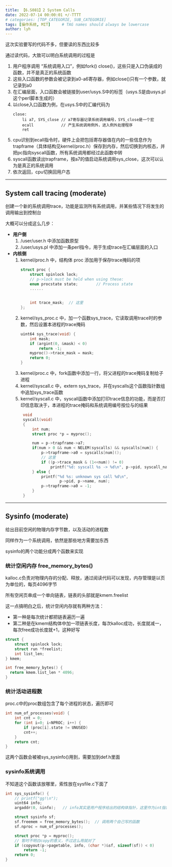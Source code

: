 ```yaml
---
title: 【6.S081】2 System Calls
date: 2022-07-14 00:00:01 +/-TTTT
# categories: [TOP_CATEGORIE, SUB_CATEGORIE]
tags: [操作系统, MIT]     # TAG names should always be lowercase
author: lyh
---
```


这次实验要写的代码不多，但要读的东西比较多

通过读代码，大致可以明白系统调用的过程是

1. 用户程序调用 “系统调用入口”，例如fork() close()，这些只是入口伪装成的函数，并不是真正的系统函数
2. 这些入口函数的参数会被记录到a0-a6寄存器，例如close()只有一个参数，就记录到a0
3. 在汇编层面，入口函数会被链接到user/usys.S中的标签（usys.S是由usys.pl这个perl脚本生成的）
4. 以close入口函数为例，在usys.S中的汇编代码为
    ```
    close:
        li a7, SYS_close // a7寄存器记录系统调用编号，SYS_close是一个宏
        ecall            // 产生系统调用例外，进入例外处理程序
        ret              
    ```
5. cpu识别到ecall指令时，硬件上会把包括寄存器值在内的一些信息作为trapframe（具体结构见kernel/proc.h）保存到内存，然后切换到内核态，并把pc指向syscall函数，所有系统调用都经过此函数中转
6. syscall函数读出trapframe，按a7的值启动系统调用sys_close，这次可以认为是真正的系统调用
7. 依次返回，cpu切换回用户态
---
## System call tracing (moderate)
创建一个新的系统调用trace，功能是监测所有系统调用，并某些情况下将发生的调用输出到控制台

大概可以分成这么几步：

- **用户侧**
    1. /user/user.h 中添加函数原型
    2. /user/usys.pl 中添加一条perl指令，用于生成trace在汇编层面的入口
- **内核侧**
  1. kernel/proc.h 中，结构体 proc 添加用于保存trace掩码的项
      ```c
      struct proc {
          struct spinlock lock;
          // p->lock must be held when using these:
          enum procstate state;        // Process state
          ......
          

          int trace_mask;  // 这里
      };
      ```
  2. kernel/sys_proc.c 中，加一个函数sys_trace，它读取调用trace时的参数，然后设置本进程的trace掩码
      ```c
      uint64 sys_trace(void) {
          int mask;
          if (argint(0, &mask) < 0) 
              return -1;
          myproc()->trace_mask = mask;
          return 0;
      }
      ```
  3. kernel/proc.c 中，fork函数中添加一行，将父进程的trace掩码复制给子进程
  4. kernel/syscall.c 中，extern sys_trace，并在syscalls这个函数指针数组中追加sys_trace函数
  5. kernel/syscall.c 中，syscall函数中添加打印trace信息的功能，而是否打印信息取决于，本进程的trace掩码和系统调用编号按位与的结果
     ```c
      void
      syscall(void)
      {
          int num;
          struct proc *p = myproc();

          num = p->trapframe->a7;
          if(num > 0 && num < NELEM(syscalls) && syscalls[num]) {
              p->trapframe->a0 = syscalls[num]();
              // 这里
              if ((p->trace_mask & (1<<num)) != 0) 
                  printf("%d: syscall %s -> %d\n", p->pid, syscall_name[num], p->trapframe->a0);
          } else {
              printf("%d %s: unknown sys call %d\n",
                      p->pid, p->name, num);
              p->trapframe->a0 = -1;
          }
      }
      ```
---
## Sysinfo (moderate)

给出目前空闲的物理内存字节数，以及活动的进程数

同样作为一个系统调用，依然是那些地方需要加东西

sysinfo的两个功能分成两个函数来实现

### 统计空闲内存 free_memory_bytes()

kalloc.c负责对物理内存的分配、释放，通过阅读代码可以发现，内存管理是以页为单位的，每页4096字节

所有空闲页串成一个单向链表，链表的头部就是kmem.freelist

这一点搞明白之后，统计空闲内存就有两种方法：
- 第一种是每次统计都把链表遍历一遍
- 第二种是在kmem结构体中加一项链表长度，每次kalloc成功，长度就减一，每次free成功长度就+1，这种好写
```c
struct {
    struct spinlock lock;
    struct run *freelist;
    int list_len;
} kmem;

int free_memory_bytes() {
  return kmem.list_len * 4096;
}
```

### 统计活动进程数

proc.c中的proc数组包含了每个进程的状态，遍历即可

```c
int num_of_processes(void) {
    int cnt = 0;
    for (int i=0; i<NPROC; i++) {
        if (proc[i].state != UNUSED)
        cnt++;
    }
    return cnt;
}
```

这两个函数会被被sys_sysinfo()用到，需要加到def.h里面

### sysinfo系统调用

不知道这个函数该放哪里，索性放在sysfile.c下面了

```c
int sys_sysinfo() {
    // printf("gg!\n");
    uint64 info;
    argaddr(0, &info);   // info其实是用户程序给出的结构体指针，这里作为int指针读出来

    struct sysinfo sf;
    sf.freemem = free_memory_bytes();  // 调用两个自己写的函数
    sf.nproc = num_of_processes();

    struct proc *p = myproc();
    // 暂时不明白copy的意义，不过这么用就对了
    if (copyout(p->pagetable, info, (char *)&sf, sizeof(sf)) < 0) 
        return -1;
    return 0;
}
```

